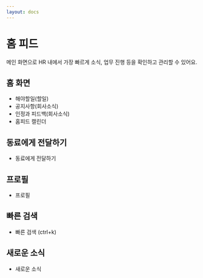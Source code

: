```yaml
---
layout: docs
---
```


# 홈 피드
메인 화면으로 HR 내에서 가장 빠르게 소식, 업무 진행 등을 확인하고 관리할 수 있어요.


## 홈 화면
* 해야할일(할일)
* 공지사항(회사소식)
* 인정과 피드백(회사소식)
* 홈피드 캘린더

## 동료에게 전달하기
* 동료에게 전달하기

## 프로필
* 프로필

## 빠른 검색
* 빠른 검색 (ctrl+k)

## 새로운 소식
* 새로운 소식

